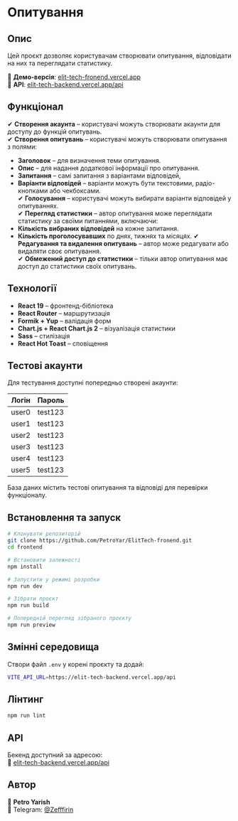 # **Опитування**  

## **Опис**  

Цей проєкт дозволяє користувачам створювати опитування, відповідати на них та переглядати статистику. 

🔗 **Демо-версія**: [elit-tech-fronend.vercel.app](https://elit-tech-fronend.vercel.app/)  
🔗 **API**: [elit-tech-backend.vercel.app/api](https://elit-tech-backend.vercel.app/api)  

## **Функціонал**  

✔ **Створення акаунта** – користувачі можуть створювати акаунти для доступу до функцій опитувань.  
✔ **Створення опитувань** – користувачі можуть створювати опитування з полями:  
  - **Заголовок** – для визначення теми опитування.  
  - **Опис** – для надання додаткової інформації про опитування.  
  - **Запитання** – самі запитання з варіантами відповідей,  
  - **Варіанти відповідей** – варіанти можуть бути текстовими, радіо-кнопками або чекбоксами.  
✔ **Голосування** – користувачі можуть вибирати варіанти відповідей у опитуваннях.  
✔ **Перегляд статистики** – автор опитування може переглядати статистику за своїми питаннями, включаючи:
  - **Кількість вибраних відповідей** на кожне запитання.
  - **Кількість проголосувавших** по днях, тижнях та місяцях.
✔ **Редагування та видалення опитувань** – автор може редагувати або видаляти своє опитування.  
✔ **Обмежений доступ до статистики** – тільки автор опитування має доступ до статистики своїх опитувань.


## **Технології**  

- **React 19** – фронтенд-бібліотека  
- **React Router** – маршрутизація  
- **Formik + Yup** – валідація форм  
- **Chart.js + React Chart.js 2** – візуалізація статистики  
- **Sass** – стилізація  
- **React Hot Toast** – сповіщення  


## **Тестові акаунти**  

Для тестування доступні попередньо створені акаунти:  

| Логін  | Пароль  |
|--------|--------|
| user0  | test123 |
| user1  | test123 |
| user2  | test123 |
| user3  | test123 |
| user4  | test123 |
| user5  | test123 |


База даних містить тестові опитування та відповіді для перевірки функціоналу. 
 
## **Встановлення та запуск**  

```sh
# Клонувати репозиторій
git clone https://github.com/PetroYar/ElitTech-fronend.git
cd frontend

# Встановити залежності
npm install

# Запустити у режимі розробки
npm run dev

# Зібрати проєкт
npm run build

# Попередній перегляд зібраного проєкту
npm run preview
```

## **Змінні середовища**  

Створи файл `.env` у корені проєкту та додай:  

```sh
VITE_API_URL=https://elit-tech-backend.vercel.app/api
```

## **Лінтинг**  

```sh
npm run lint
```

## **API**  

Бекенд доступний за адресою:  
🔗 [elit-tech-backend.vercel.app/api](https://elit-tech-backend.vercel.app/api)  

## **Автор**  

👤 **Petro Yarish**  
📩 Telegram: [@Zefffirin](https://t.me/Zefffirin)  